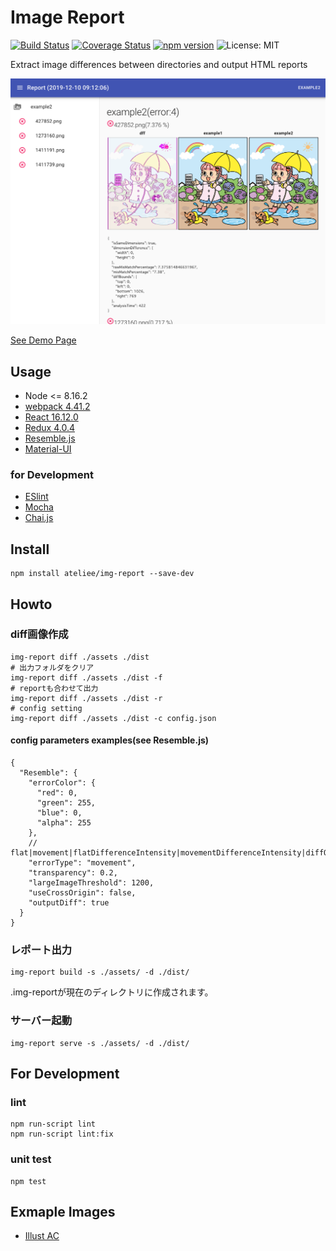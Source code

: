 # Image Report

[![Build Status](https://travis-ci.com/ateliee/img-report.svg?branch=master)](https://travis-ci.com/ateliee/img-report)
[![Coverage Status](https://coveralls.io/repos/github/ateliee/img-report/badge.svg?branch=master)](https://coveralls.io/github/ateliee/img-report?branch=master)
[![npm version](https://badge.fury.io/js/img-report.svg)](https://badge.fury.io/js/img-report)
![License: MIT](https://img.shields.io/badge/License-MIT-green.svg)

Extract image differences between directories and output HTML reports

![](examples/img/screen.png)

[See Demo Page](https://ateliee.github.io/img-report/)

## Usage

* Node <= 8.16.2
* [webpack 4.41.2](https://webpack.js.org/)
* [React 16.12.0](https://ja.reactjs.org/)
* [Redux 4.0.4](https://redux-docs.netlify.com/)
* [Resemble.js](https://github.com/rsmbl/Resemble.js)
* [Material-UI](https://material-ui.com/)

### for Development

* [ESlint](https://eslint.org/)
* [Mocha](https://mochajs.org/)
* [Chai.js](https://www.chaijs.com/)

## Install
```
npm install ateliee/img-report --save-dev
```

## Howto

### diff画像作成
```
img-report diff ./assets ./dist
# 出力フォルダをクリア
img-report diff ./assets ./dist -f
# reportも合わせて出力
img-report diff ./assets ./dist -r
# config setting
img-report diff ./assets ./dist -c config.json
```

#### config parameters examples(see Resemble.js)

```
{
  "Resemble": {
    "errorColor": {
      "red": 0,
      "green": 255,
      "blue": 0,
      "alpha": 255
    },
    // flat|movement|flatDifferenceIntensity|movementDifferenceIntensity|diffOnly
    "errorType": "movement",
    "transparency": 0.2,
    "largeImageThreshold": 1200,
    "useCrossOrigin": false,
    "outputDiff": true
  }
}
```

### レポート出力

```
img-report build -s ./assets/ -d ./dist/
```

.img-reportが現在のディレクトリに作成されます。

### サーバー起動
```
img-report serve -s ./assets/ -d ./dist/
```

## For Development

### lint
```
npm run-script lint
npm run-script lint:fix
```

### unit test
```
npm test
```

## Exmaple Images

* [Illust AC](https://www.ac-illust.com/)